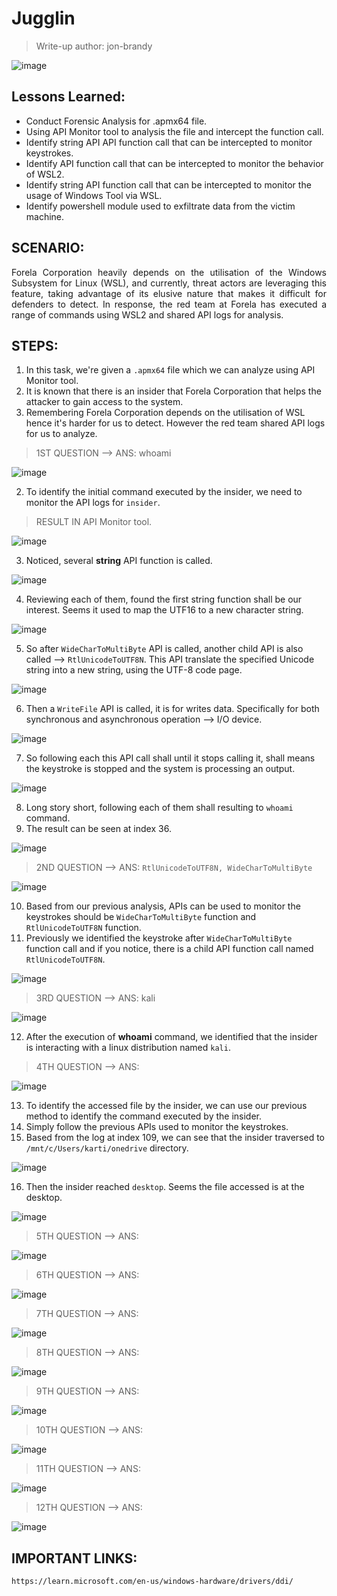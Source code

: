 # Jugglin
> Write-up author: jon-brandy

![image](https://github.com/jon-brandy/hackthebox/assets/70703371/4cb55499-7ef4-4ed8-9329-06db9c054691)


## Lessons Learned:
- Conduct Forensic Analysis for .apmx64 file.
- Using API Monitor tool to analysis the file and intercept the function call.
- Identify string API API function call that can be intercepted to monitor keystrokes.
- Identify API function call that can be intercepted to monitor the behavior of WSL2.
- Identify string API function call that can be intercepted to monitor the usage of Windows Tool via WSL.
- Identify powershell module used to exfiltrate data from the victim machine.

## SCENARIO:

<p align="justify">Forela Corporation heavily depends on the utilisation of the Windows Subsystem for Linux (WSL), and currently, threat actors are leveraging this feature, taking advantage of its elusive nature that makes it difficult for defenders to detect. In response, the red team at Forela has executed a range of commands using WSL2 and shared API logs for analysis.</p>

## STEPS:
1. In this task, we're given a `.apmx64` file which we can analyze using API Monitor tool.
2. It is known that there is an insider that Forela Corporation that helps the attacker to gain access to the system.
3. Remembering Forela Corporation depends on the utilisation of WSL hence it's harder for us to detect. However the red team shared API logs for us to analyze.


> 1ST QUESTION --> ANS: whoami

![image](https://github.com/jon-brandy/hackthebox/assets/70703371/a58c216d-c29c-40dc-812f-1e1bcc317db7)


2. To identify the initial command executed by the insider, we need to monitor the API logs for `insider`.

> RESULT IN API Monitor tool.

![image](https://github.com/jon-brandy/hackthebox/assets/70703371/61e6541b-1b1d-41c0-aac0-64edb1f0ad6d)


3. Noticed, several **string** API function is called.

![image](https://github.com/jon-brandy/hackthebox/assets/70703371/1af33836-065e-4656-953f-e439634309ca)


4. Reviewing each of them, found the first string function shall be our interest. Seems it used to map the UTF16 to a new character string.

![image](https://github.com/jon-brandy/hackthebox/assets/70703371/c936c811-9084-4b69-adea-297cf08e5831)


5. So after `WideCharToMultiByte` API is called, another child API is also called --> `RtlUnicodeToUTF8N`. This API translate the specified Unicode string into a new string, using the UTF-8 code page.

![image](https://github.com/jon-brandy/hackthebox/assets/70703371/362aa80f-9a3d-4a77-ba2b-505b001d2246)


6. Then a `WriteFile` API is called, it is for writes data. Specifically for both synchronous and asynchronous operation --> I/O device.

![image](https://github.com/jon-brandy/hackthebox/assets/70703371/b9fa8d9f-1a03-417f-8bcf-6bbd8384da5a)


7. So following each this API call shall until it stops calling it, shall means the keystroke is stopped and the system is processing an output.

![image](https://github.com/jon-brandy/hackthebox/assets/70703371/9721f443-ec1f-47c8-9c3a-8fa0b3e775a5)


8. Long story short, following each of them shall resulting to `whoami` command.
9. The result can be seen at index 36.

![image](https://github.com/jon-brandy/hackthebox/assets/70703371/bc81061f-c4b1-421e-8ad5-0cf25c91570b)


> 2ND QUESTION --> ANS: `RtlUnicodeToUTF8N, WideCharToMultiByte`

![image](https://github.com/jon-brandy/hackthebox/assets/70703371/93ee9549-38e9-431f-b4e6-fd9d4db829bd)


10. Based from our previous analysis, APIs can be used to monitor the keystrokes should be `WideCharToMultiByte` function and `RtlUnicodeToUTF8N` function.
11. Previously we identified the keystroke after `WideCharToMultiByte` function call and if you notice, there is a child API function call named `RtlUnicodeToUTF8N`.

![image](https://github.com/jon-brandy/hackthebox/assets/70703371/bb3ade3e-0b61-4860-8a65-87cbf454ef29)


> 3RD QUESTION --> ANS: kali

![image](https://github.com/jon-brandy/hackthebox/assets/70703371/0fbbcd47-1874-4b3a-a4e1-4a60948393a4)


12. After the execution of **whoami** command, we identified that the insider is interacting with a linux distribution named `kali`.

> 4TH QUESTION --> ANS:

![image](https://github.com/jon-brandy/hackthebox/assets/70703371/9c73db6f-c2d2-4a30-8ef5-014dc9945318)


13. To identify the accessed file by the insider, we can use our previous method to identify the command executed by the insider.
14. Simply follow the previous APIs used to monitor the keystrokes.
15. Based from the log at index 109, we can see that the insider traversed to `/mnt/c/Users/karti/onedrive` directory.

![image](https://github.com/jon-brandy/hackthebox/assets/70703371/58e6916a-a4a2-4a27-8174-c1cef2a586a2)


16. Then the insider reached `desktop`. Seems the file accessed is at the desktop.

![image](https://github.com/jon-brandy/hackthebox/assets/70703371/00020cc0-298c-47d8-abee-a2dc7bdcd8dd)


> 5TH QUESTION --> ANS:

![image](https://github.com/jon-brandy/hackthebox/assets/70703371/0f4543e8-75d1-4155-b0bc-34e2ca218bc8)


> 6TH QUESTION --> ANS:

![image](https://github.com/jon-brandy/hackthebox/assets/70703371/9facab44-2a2b-44b2-8c61-ee2cadb09b5a)


> 7TH QUESTION --> ANS:

![image](https://github.com/jon-brandy/hackthebox/assets/70703371/208cef87-467d-4ac6-b57d-7fc451e123dd)


> 8TH QUESTION --> ANS:

![image](https://github.com/jon-brandy/hackthebox/assets/70703371/a7784474-d9fc-4c32-95b5-2c42bf7bedeb)


> 9TH QUESTION --> ANS:

![image](https://github.com/jon-brandy/hackthebox/assets/70703371/f345e08e-65fc-44a2-809f-a172de4a637f)


> 10TH QUESTION --> ANS:

![image](https://github.com/jon-brandy/hackthebox/assets/70703371/aa73fe3d-f959-4995-82c8-0304909d4809)


> 11TH QUESTION --> ANS:

![image](https://github.com/jon-brandy/hackthebox/assets/70703371/3fca114f-def3-4024-b1ff-36dd07d9661a)


> 12TH QUESTION --> ANS:

![image](https://github.com/jon-brandy/hackthebox/assets/70703371/0bbd4fe3-f547-4140-9e50-129e242890f2)


## IMPORTANT LINKS:

```
https://learn.microsoft.com/en-us/windows-hardware/drivers/ddi/
```

